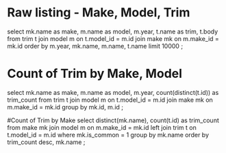 # Raw listing - Make, Model, Trim
select 
  mk.name as make,
  m.name as model, m.year,
  t.name as trim, t.body
from trim t
join model m on t.model_id = m.id
join make mk on m.make_id = mk.id
order by m.year, mk.name, m.name, t.name
limit 10000
;

# Count of Trim by Make, Model
select 
  mk.name as make,
  m.name as model, m.year,
  count(distinct(t.id)) as trim_count
from trim t
join model m on t.model_id = m.id
join make mk on m.make_id = mk.id
group by mk.id, m.id
;

#Count of Trim by Make
select 
  distinct(mk.name), 
  count(t.id) as trim_count
  from make mk
join model m on m.make_id = mk.id
left join trim t on t.model_id = m.id
where mk.is_common = 1
group by mk.name
order by trim_count desc, mk.name
;



